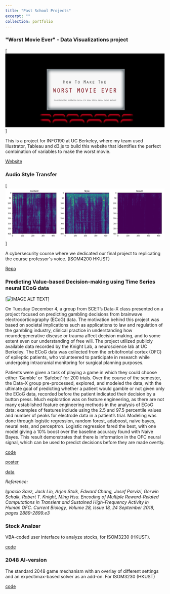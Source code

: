 ```yaml
---
title: "Past School Projects"
excerpt: ""
collection: portfolio
---
```


### "Worst Movie Ever" - Data Visualizations project

[![IMAGE ALT TEXT](/images/school1.PNG)]

This is a project for INFO190 at UC Berkeley, where my team used Illustrator, Tableau and d3.js to build this website that identifies the perfect combination of variables to make the worst movie.

[Website](https://worstmovieever.weebly.com/)


### Audio Style Transfer

[![IMAGE ALT TEXT](/images/school2.PNG)]

A cybersecurity course where we dedicated our final project to replicating the course professor's voice. (ISOM4200 HKUST)

[Repo](https://github.com/dattasiddhartha/audio-style-transfer)

### Predicting Value-based Decision-making using Time Series neural ECoG data

[![IMAGE ALT TEXT](https://i1.wp.com/data-x.blog/wp-content/uploads/2018/12/Brain-Poster-Aditya-Goel-page-001.jpg?zoom=2&resize=2000%2C1200&ssl=1)]

On Tuesday December 4, a group from SCET’s Data-X class presented on a project focused on predicting gambling decisions from brainwave electrocorticography (ECoG) data. The motivation behind this project was based on societal implications such as applications to law and regulation of the gambling industry, clinical practice in understanding how neurodegenerative disease or trauma affect decision making, and to some extent even our understanding of free will. The project utilized publicly available data recorded by the Knight Lab, a neuroscience lab at UC Berkeley. The ECoG data was collected from the orbitofrontal cortex (OFC) of epileptic patients, who volunteered to participate in research while undergoing intracranial monitoring for surgical planning purposes.

Patients were given a task of playing a game in which they could choose either ‘Gamble’ or ‘Safebet’ for 200 trials. Over the course of the semester, the Data-X group pre-processed, explored, and modeled the data, with the ultimate goal of predicting whether a patient would gamble or not given only the ECoG data, recorded before the patient indicated their decision by a button press. Much exploration was on feature engineering, as there are not many established feature engineering methods in the analysis of ECoG data: examples of features include using the 2.5 and 97.5 percentile values and number of peaks for electrode data in a patient’s trial. Modeling was done through logistic regression, random forest, adaboost, naive bayes, neural nets, and perceptron. Logistic regression fared the best, with one model giving a 10% boost over the baseline accuracy found with Naive Bayes. This result demonstrates that there is information in the OFC neural signal, which can be used to predict decisions before they are made overtly.

[code](https://github.com/dattasiddhartha/DataX-NeuralDecisionMaking)

[poster](https://data-x.blog/projects/predicting-gambling-decisions/)

[data](https://crcns.org/data-sets/ofc/ofc-3/about-ofc-2)

_Reference:_

_Ignacio Saez, Jack Lin, Arjen Stolk, Edward Chang, Josef Parvizi, Gerwin Schalk, Robert T. Knight, Ming Hsu. Encoding of Multiple Reward-Related Computations in Transient and Sustained High-Frequency Activity in Human OFC. Current Biology, Volume 28, Issue 18, 24 September 2018, pages 2889-2899.e3_

### Stock Analzer

VBA-coded user interface to analyze stocks, for ISOM3230 (HKUST).

[code](https://github.com/dattasiddhartha/StockAnalyzerGUI)

### 2048 AI-version

The standard 2048 game mechanism with an overlay of different settings and an expectimax-based solver as an add-on. For ISOM3230 (HKUST)

[code](https://github.com/dattasiddhartha/2048_AI)
